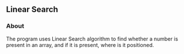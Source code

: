 ## Linear Search

### About

The program uses Linear Search algorithm to find whether a number is present in an array, and if it is present, where is it positioned.
